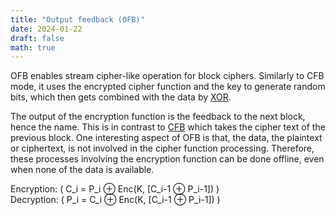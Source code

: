 ```yaml
---
title: "Output feedback (OFB)"
date: 2024-01-22
draft: false
math: true
---
```

OFB enables stream cipher-like operation for block ciphers. Similarly
to CFB mode, it uses the encrypted cipher function and the key to
generate random bits, which then gets combined with the data by
[XOR](/xor).

The output of the encryption function is the feedback to the next block,
hence the name. This is in contrast to [CFB](/cipher-feedback) which
takes the cipher text of the previous block. One interesting aspect of
OFB is that, the data, the plaintext or ciphertext, is not involved in
the cipher function processing. Therefore, these processes involving the
encryption function can be done offline, even when none of the data is
available.

Encryption: \( C_i = P_i ⊕  Enc(K, [C_i-1 ⊕  P_i-1]) \)  
Decryption: \( P_i = C_i ⊕  Enc(K, [C_i-1 ⊕  P_i-1]) \)

